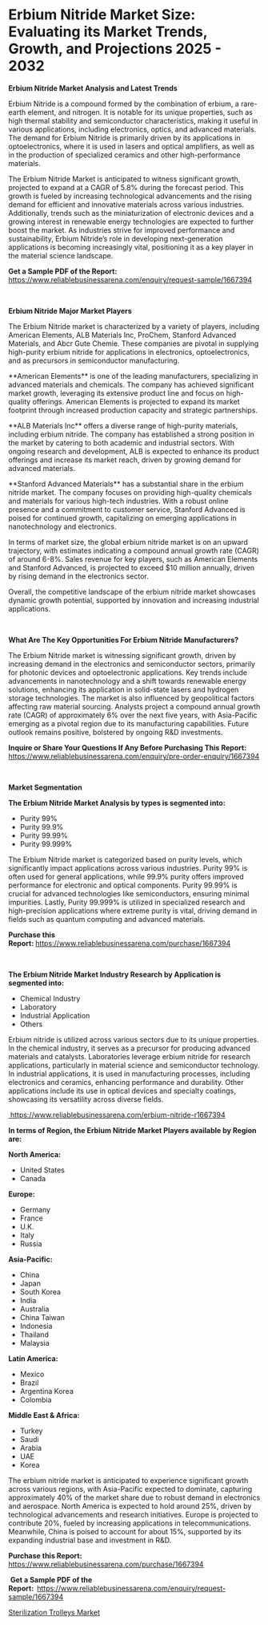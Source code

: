 <p><h1>Erbium Nitride Market Size: Evaluating its Market Trends, Growth, and Projections 2025 - 2032</h1></p><p><strong>Erbium Nitride Market Analysis and Latest Trends</strong></p>
<p><p>Erbium Nitride is a compound formed by the combination of erbium, a rare-earth element, and nitrogen. It is notable for its unique properties, such as high thermal stability and semiconductor characteristics, making it useful in various applications, including electronics, optics, and advanced materials. The demand for Erbium Nitride is primarily driven by its applications in optoelectronics, where it is used in lasers and optical amplifiers, as well as in the production of specialized ceramics and other high-performance materials.</p><p>The Erbium Nitride Market is anticipated to witness significant growth, projected to expand at a CAGR of 5.8% during the forecast period. This growth is fueled by increasing technological advancements and the rising demand for efficient and innovative materials across various industries. Additionally, trends such as the miniaturization of electronic devices and a growing interest in renewable energy technologies are expected to further boost the market. As industries strive for improved performance and sustainability, Erbium Nitride’s role in developing next-generation applications is becoming increasingly vital, positioning it as a key player in the material science landscape.</p></p>
<p><strong>Get a Sample PDF of the Report:&nbsp;</strong> <a href="https://www.reliablebusinessarena.com/enquiry/request-sample/1667394?utm_campaign=2004&utm_medium=2&utm_source=Github&utm_content=ia&utm_term=08032025&utm_id=erbium-nitride">https://www.reliablebusinessarena.com/enquiry/request-sample/1667394</a></p>
<p>&nbsp;</p>
<p><strong>Erbium Nitride Major Market Players</strong></p>
<p><p>The Erbium Nitride market is characterized by a variety of players, including American Elements, ALB Materials Inc, ProChem, Stanford Advanced Materials, and Abcr Gute Chemie. These companies are pivotal in supplying high-purity erbium nitride for applications in electronics, optoelectronics, and as precursors in semiconductor manufacturing.</p><p>**American Elements** is one of the leading manufacturers, specializing in advanced materials and chemicals. The company has achieved significant market growth, leveraging its extensive product line and focus on high-quality offerings. American Elements is projected to expand its market footprint through increased production capacity and strategic partnerships.</p><p>**ALB Materials Inc** offers a diverse range of high-purity materials, including erbium nitride. The company has established a strong position in the market by catering to both academic and industrial sectors. With ongoing research and development, ALB is expected to enhance its product offerings and increase its market reach, driven by growing demand for advanced materials.</p><p>**Stanford Advanced Materials** has a substantial share in the erbium nitride market. The company focuses on providing high-quality chemicals and materials for various high-tech industries. With a robust online presence and a commitment to customer service, Stanford Advanced is poised for continued growth, capitalizing on emerging applications in nanotechnology and electronics.</p><p>In terms of market size, the global erbium nitride market is on an upward trajectory, with estimates indicating a compound annual growth rate (CAGR) of around 6-8%. Sales revenue for key players, such as American Elements and Stanford Advanced, is projected to exceed $10 million annually, driven by rising demand in the electronics sector.</p><p>Overall, the competitive landscape of the erbium nitride market showcases dynamic growth potential, supported by innovation and increasing industrial applications.</p></p>
<p>&nbsp;</p>
<p><strong>What Are The Key Opportunities For Erbium Nitride Manufacturers?</strong></p>
<p><p>The Erbium Nitride market is witnessing significant growth, driven by increasing demand in the electronics and semiconductor sectors, primarily for photonic devices and optoelectronic applications. Key trends include advancements in nanotechnology and a shift towards renewable energy solutions, enhancing its application in solid-state lasers and hydrogen storage technologies. The market is also influenced by geopolitical factors affecting raw material sourcing. Analysts project a compound annual growth rate (CAGR) of approximately 6% over the next five years, with Asia-Pacific emerging as a pivotal region due to its manufacturing capabilities. Future outlook remains positive, bolstered by ongoing R&D investments.</p></p>
<p><strong>Inquire or Share Your Questions If Any Before Purchasing This Report:</strong> <a href="https://www.reliablebusinessarena.com/enquiry/pre-order-enquiry/1667394?utm_campaign=2004&utm_medium=2&utm_source=Github&utm_content=ia&utm_term=08032025&utm_id=erbium-nitride">https://www.reliablebusinessarena.com/enquiry/pre-order-enquiry/1667394</a></p>
<p>&nbsp;</p>
<p><strong>Market Segmentation</strong></p>
<p><strong>The Erbium Nitride Market Analysis by types is segmented into:</strong></p>
<p><ul><li>Purity 99%</li><li>Purity 99.9%</li><li>Purity 99.99%</li><li>Purity 99.999%</li></ul></p>
<p><p>The Erbium Nitride market is categorized based on purity levels, which significantly impact applications across various industries. Purity 99% is often used for general applications, while 99.9% purity offers improved performance for electronic and optical components. Purity 99.99% is crucial for advanced technologies like semiconductors, ensuring minimal impurities. Lastly, Purity 99.999% is utilized in specialized research and high-precision applications where extreme purity is vital, driving demand in fields such as quantum computing and advanced materials.</p></p>
<p><strong>Purchase this Report:&nbsp;</strong><a href="https://www.reliablebusinessarena.com/purchase/1667394?utm_campaign=2004&utm_medium=2&utm_source=Github&utm_content=ia&utm_term=08032025&utm_id=erbium-nitride">https://www.reliablebusinessarena.com/purchase/1667394</a></p>
<p>&nbsp;</p>
<p><strong>The Erbium Nitride Market Industry Research by Application is segmented into:</strong></p>
<p><ul><li>Chemical Industry</li><li>Laboratory</li><li>Industrial Application</li><li>Others</li></ul></p>
<p><p>Erbium nitride is utilized across various sectors due to its unique properties. In the chemical industry, it serves as a precursor for producing advanced materials and catalysts. Laboratories leverage erbium nitride for research applications, particularly in material science and semiconductor technology. In industrial applications, it is used in manufacturing processes, including electronics and ceramics, enhancing performance and durability. Other applications include its use in optical devices and specialty coatings, showcasing its versatility across diverse fields.</p></p>
<p><a href="https://www.reliablebusinessarena.com/erbium-nitride-r1667394?utm_campaign=2004&utm_medium=2&utm_source=Github&utm_content=ia&utm_term=08032025&utm_id=erbium-nitride">&nbsp;https://www.reliablebusinessarena.com/erbium-nitride-r1667394</a></p>
<p><strong>In terms of Region, the Erbium Nitride Market Players available by Region are:</strong></p>
<p>
    <p> <strong> North America: </strong>
        <ul>
            <li>United States</li>
            <li>Canada</li>
        </ul>
        </p> 
    <p> <strong> Europe: </strong>
        <ul>
            <li>Germany</li>
            <li>France</li>
            <li>U.K.</li>
            <li>Italy</li>
            <li>Russia</li>
        </ul>
        </p> 
    <p> <strong> Asia-Pacific: </strong>
        <ul>
            <li>China</li>
            <li>Japan</li>
            <li>South Korea</li>
            <li>India</li>
            <li>Australia</li>
            <li>China Taiwan</li>
            <li>Indonesia</li>
            <li>Thailand</li>
            <li>Malaysia</li>
        </ul>
        </p> 
    <p> <strong> Latin America: </strong>
        <ul>
            <li>Mexico</li>
            <li>Brazil</li>
            <li>Argentina Korea</li>
            <li>Colombia</li>
        </ul>
        </p> 
    <p> <strong> Middle East & Africa: </strong>
        <ul>
            <li>Turkey</li>
            <li>Saudi</li>
            <li>Arabia</li>
            <li>UAE</li>
            <li>Korea</li>
        </ul>
    </p>
    </p>
<p><p>The erbium nitride market is anticipated to experience significant growth across various regions, with Asia-Pacific expected to dominate, capturing approximately 40% of the market share due to robust demand in electronics and aerospace. North America is expected to hold around 25%, driven by technological advancements and research initiatives. Europe is projected to contribute 20%, fueled by increasing applications in telecommunications. Meanwhile, China is poised to account for about 15%, supported by its expanding industrial base and investment in R&D.</p></p>
<p><strong>Purchase this Report: </strong><a href="https://www.reliablebusinessarena.com/purchase/1667394?utm_campaign=2004&utm_medium=2&utm_source=Github&utm_content=ia&utm_term=08032025&utm_id=erbium-nitride">https://www.reliablebusinessarena.com/purchase/1667394</a></p>
<p>&nbsp;<strong>Get a Sample PDF of the Report:&nbsp;&nbsp;</strong><a href="https://www.reliablebusinessarena.com/enquiry/request-sample/1667394?utm_campaign=2004&utm_medium=2&utm_source=Github&utm_content=ia&utm_term=08032025&utm_id=erbium-nitride">https://www.reliablebusinessarena.com/enquiry/request-sample/1667394</a></p>
<p><strong></strong></p>
<p><p><a href="https://github.com/globismark/Market-Research-Report-List-6/blob/main/sterilization-trolleys-market.md?utm_campaign=2004&utm_medium=2&utm_source=Github&utm_content=ia&utm_term=08032025&utm_id=erbium-nitride">Sterilization Trolleys Market</a></p></p>